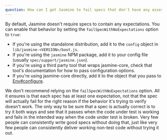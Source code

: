 ```yaml
---
question: How can I get Jasmine to fail specs that don't have any assertions?
---
```


By default, Jasmine doesn't require specs to contain any expectations. You can
enable that behavior by setting the `failSpecWithNoExpectations` option to
`true`:

* If you're using the standalone distribution, add it to the `config` object
  in `lib/jasmine-<VERSION>/boot.js`.
* If you're using the `jasmine` NPM package, add it to your config file
  (usually `spec/support/jasmine.json`).
* If you're using a third party tool that wraps jasmine-core, check that tool's
  documentation for how to pass configuration options.
* If you're using jasmine-core directly, add it to the object that you pass to
  [Env#configure](/api/edge/Env.html#configure).

We don't recommend relying on the `failSpecWithNoExpectations` option.
All it ensures is that each spec has at least one expectation, not
that the spec will actually fail for the right reason if the behavior it's
trying to verify doesn't work. The only way to be sure that a spec is actually
correct is to try it both ways and see that it passes when the code under test
is working and fails in the intended way when the code under test is broken.
Very few people can consistently write good specs without doing that, just like
very few people can consistently deliver working non-test code without trying
it out.
